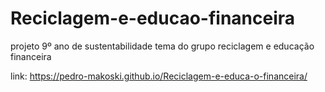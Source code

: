 # Reciclagem-e-educao-financeira
projeto 9º ano de sustentabilidade tema do grupo reciclagem e educação financeira

link: https://pedro-makoski.github.io/Reciclagem-e-educa-o-financeira/
